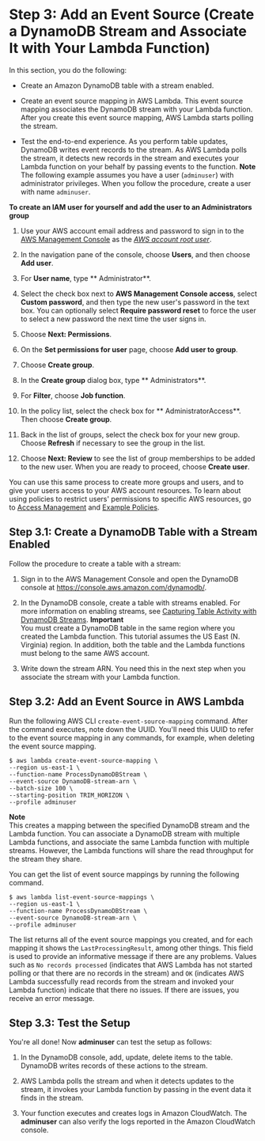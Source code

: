 # Step 3: Add an Event Source \(Create a DynamoDB Stream and Associate It with Your Lambda Function\)<a name="with-ddb-configure-ddb"></a>

In this section, you do the following:

+ Create an Amazon DynamoDB table with a stream enabled\.

+ Create an event source mapping in AWS Lambda\. This event source mapping associates the DynamoDB stream with your Lambda function\. After you create this event source mapping, AWS Lambda starts polling the stream\.

+ Test the end\-to\-end experience\. As you perform table updates, DynamoDB writes event records to the stream\. As AWS Lambda polls the stream, it detects new records in the stream and executes your Lambda function on your behalf by passing events to the function\. 
**Note**  
The following example assumes you have a user \(`adminuser`\) with administrator privileges\. When you follow the procedure, create a user with name `adminuser`\.

**To create an IAM user for yourself and add the user to an Administrators group**

  1. Use your AWS account email address and password to sign in to the [AWS Management Console](https://console.aws.amazon.com/) as the *[AWS account root user](http://docs.aws.amazon.com/IAM/latest/UserGuide/id_root-user.html)*\.

  1. In the navigation pane of the console, choose **Users**, and then choose **Add user**\.

  1. For **User name**, type ** Administrator**\.

  1. Select the check box next to **AWS Management Console access**, select **Custom password**, and then type the new user's password in the text box\. You can optionally select **Require password reset** to force the user to select a new password the next time the user signs in\.

  1. Choose **Next: Permissions**\.

  1. On the **Set permissions for user** page, choose **Add user to group**\.

  1. Choose **Create group**\.

  1. In the **Create group** dialog box, type ** Administrators**\.

  1. For **Filter**, choose **Job function**\.

  1. In the policy list, select the check box for ** AdministratorAccess**\. Then choose **Create group**\.

  1. Back in the list of groups, select the check box for your new group\. Choose **Refresh** if necessary to see the group in the list\.

  1. Choose **Next: Review** to see the list of group memberships to be added to the new user\. When you are ready to proceed, choose **Create user**\.

  You can use this same process to create more groups and users, and to give your users access to your AWS account resources\. To learn about using policies to restrict users' permissions to specific AWS resources, go to [Access Management](http://docs.aws.amazon.com/IAM/latest/UserGuide/access.html) and [Example Policies](http://docs.aws.amazon.com/IAM/latest/UserGuide/access_policies_examples.html)\.

## Step 3\.1: Create a DynamoDB Table with a Stream Enabled<a name="with-ddb-create-buckets"></a>

Follow the procedure to create a table with a stream:

1. Sign in to the AWS Management Console and open the DynamoDB console at [https://console\.aws\.amazon\.com/dynamodb/](https://console.aws.amazon.com/dynamodb/)\.

1. In the DynamoDB console, create a table with streams enabled\. For more information on enabling streams, see [Capturing Table Activity with DynamoDB Streams](http://docs.aws.amazon.com/amazondynamodb/latest/developerguide/Streams.html)\. 
**Important**  
You must create a DynamoDB table in the same region where you created the Lambda function\. This tutorial assumes the US East \(N\. Virginia\) region\. In addition, both the table and the Lambda functions must belong to the same AWS account\.

1. Write down the stream ARN\. You need this in the next step when you associate the stream with your Lambda function\.

## Step 3\.2: Add an Event Source in AWS Lambda<a name="with-ddb-attach-notification-configuration"></a>

Run the following AWS CLI `create-event-source-mapping` command\. After the command executes, note down the UUID\. You'll need this UUID to refer to the event source mapping in any commands, for example, when deleting the event source mapping\.

```
$ aws lambda create-event-source-mapping \
--region us-east-1 \
--function-name ProcessDynamoDBStream \
--event-source DynamoDB-stream-arn \
--batch-size 100 \
--starting-position TRIM_HORIZON \
--profile adminuser
```

**Note**  
 This creates a mapping between the specified DynamoDB stream and the Lambda function\. You can associate a DynamoDB stream with multiple Lambda functions, and associate the same Lambda function with multiple streams\. However, the Lambda functions will share the read throughput for the stream they share\. 

You can get the list of event source mappings by running the following command\.

```
$ aws lambda list-event-source-mappings \
--region us-east-1 \
--function-name ProcessDynamoDBStream \
--event-source DynamoDB-stream-arn \
--profile adminuser
```

The list returns all of the event source mappings you created, and for each mapping it shows the `LastProcessingResult`, among other things\. This field is used to provide an informative message if there are any problems\. Values such as `No records processed` \(indicates that AWS Lambda has not started polling or that there are no records in the stream\) and `OK` \(indicates AWS Lambda successfully read records from the stream and invoked your Lambda function\) indicate that there no issues\. If there are issues, you receive an error message\.

## Step 3\.3: Test the Setup<a name="with-ddb-final-integration-test-no-iam"></a>

You're all done\! Now **adminuser** can test the setup as follows:

1. In the DynamoDB console, add, update, delete items to the table\. DynamoDB writes records of these actions to the stream\.

1. AWS Lambda polls the stream and when it detects updates to the stream, it invokes your Lambda function by passing in the event data it finds in the stream\.

1. Your function executes and creates logs in Amazon CloudWatch\. The **adminuser** can also verify the logs reported in the Amazon CloudWatch console\.